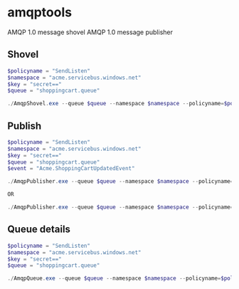 # amqptools
AMQP 1.0 message shovel
AMQP 1.0 message publisher

## Shovel

```powershell
$policyname = "SendListen"
$namespace = "acme.servicebus.windows.net"
$key = "secret=="
$queue = "shoppingcart.queue"

./AmqpShovel.exe --queue $queue --namespace $namespace --policyname=$policyname --key=$key
```

## Publish

```powershell
$policyname = "SendListen"
$namespace = "acme.servicebus.windows.net"
$key = "secret=="
$queue = "shoppingcart.queue"
$event = "Acme.ShoppingCartUpdatedEvent"

./AmqpPublisher.exe --queue $queue --namespace $namespace --policyname=$policyname --key=$key --eventtype $event --data '{\"ShoppingCartResourceId\":\"e25d2090-d890-4b8a-a904-5feebf4b6436\"}'

OR

./AmqpPublisher.exe --queue $queue --namespace $namespace --policyname=$policyname --key=$key --eventtype $event --file "event.json"
```

## Queue details

```powershell
$policyname = "SendListen"
$namespace = "acme.servicebus.windows.net"
$key = "secret=="
$queue = "shoppingcart.queue"

./AmqpQueue.exe --queue $queue --namespace $namespace --policyname=$policyname --key=$key
```
